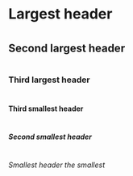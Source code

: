 # <h1> Largest header
# <h2> Second largest header
# <h3> Third largest header
# <h4> Third smallest header
# <h5> Second smallest header
# <h6> Smallest header the smallest

